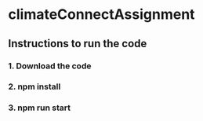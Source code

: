 # climateConnectAssignment

## Instructions to run the code
### 1. Download the code
### 2. npm install
### 3. npm run start
